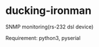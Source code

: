 ducking-ironman
===============

SNMP monitoring(rs-232 dsl device)

Requirement: python3, pyserial
